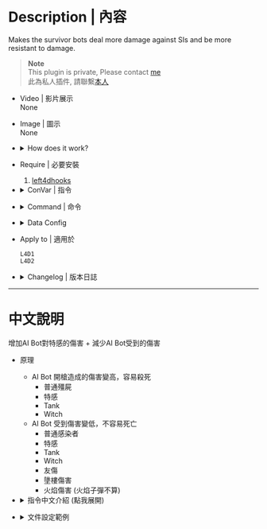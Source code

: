 # Description | 內容
Makes the survivor bots deal more damage against SIs and be more resistant to damage.

> __Note__ <br/>
This plugin is private, Please contact [me](https://github.com/fbef0102/Game-Private_Plugin#私人插件列表-private-plugins-list)<br/>
此為私人插件, 請聯繫[本人](https://github.com/fbef0102/Game-Private_Plugin#私人插件列表-private-plugins-list)

* Video | 影片展示
<br/>None

* Image | 圖示
<br/>None

* <details><summary>How does it work?</summary>

	* Survivor bots deal more damage to 
		* Common infected
		* Special infected
		* Tank
		* Witch
	* Survivor bots decrease damage from 
		* Common infected
		* Special infected
		* Tank
		* Witch
		* Friendly fire
		* Fall from ledge
		* Flame
</details>

* Require | 必要安裝
	1. [left4dhooks](https://forums.alliedmods.net/showthread.php?t=321696)

* <details><summary>ConVar | 指令</summary>

	* cfg/sourcemod/l4d_TougherSurvivorBots.cfg
		```php
		// 0=Plugin off, 1=Plugin on.
		l4d_TougherSurvivorBots_allow "1"
		```
</details>

* <details><summary>Command | 命令</summary>

	None
</details>

* <details><summary>Data Config</summary>

	* [data/l4d_TougherSurvivorBots.cfg](data/l4d_TougherSurvivorBots.cfg)
		> Manual in this file, click for more details...
</details>

* Apply to | 適用於
	```
	L4D1
	L4D2
	```

* <details><summary>Changelog | 版本日誌</summary>

	* v1.1 (2024-8-7)
		* Add data file
		* Update cvars

	* v1.0 (2024-8-1)
		* Initial Release
</details>

- - - -
# 中文說明
增加AI Bot對特感的傷害 + 減少AI Bot受到的傷害

* 原理
	* AI Bot 開槍造成的傷害變高，容易殺死
		* 普通殭屍
		* 特感
		* Tank
		* Witch
	* AI Bot 受到傷害變低，不容易死亡 
		* 普通感染者
		* 特感
		* Tank
		* Witch
		* 友傷
		* 墬樓傷害
		* 火焰傷害 (火焰子彈不算)

* <details><summary>指令中文介紹 (點我展開)</summary>

	* cfg/sourcemod/l4d_TougherSurvivorBots.cfg
		```php
		// 0=關閉插件, 1=啟動插件
		l4d_TougherSurvivorBots_allow "1"
		```
</details>

* <details><summary>文件設定範例</summary>

	* [data/l4d_TougherSurvivorBots.cfg](data/l4d_TougherSurvivorBots.cfg)
		> 內有中文說明，可點擊查看
</details>
